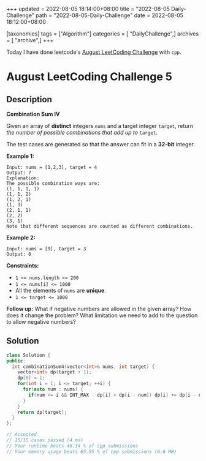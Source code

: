 +++
updated = 2022-08-05 18:14:00+08:00
title = "2022-08-05 Daily-Challenge"
path = "2022-08-05-Daily-Challenge"
date = 2022-08-05 18:12:00+08:00

[taxonomies]
tags = ["Algorithm"]
categories = [ "DailyChallenge",]
archives = [ "archive",]
+++

Today I have done leetcode's [August LeetCoding Challenge](https://leetcode.com/problems/combination-sum-iv/) with `cpp`.

<!-- more -->

# August LeetCoding Challenge 5

## Description

**Combination Sum IV**

Given an array of **distinct** integers `nums` and a target integer `target`, return *the number of possible combinations that add up to* `target`.

The test cases are generated so that the answer can fit in a **32-bit** integer.

 

**Example 1:**

```
Input: nums = [1,2,3], target = 4
Output: 7
Explanation:
The possible combination ways are:
(1, 1, 1, 1)
(1, 1, 2)
(1, 2, 1)
(1, 3)
(2, 1, 1)
(2, 2)
(3, 1)
Note that different sequences are counted as different combinations.
```

**Example 2:**

```
Input: nums = [9], target = 3
Output: 0
```

 

**Constraints:**

- `1 <= nums.length <= 200`
- `1 <= nums[i] <= 1000`
- All the elements of `nums` are **unique**.
- `1 <= target <= 1000`

 

**Follow up:** What if negative numbers are allowed in  the given array? How does it change the problem? What limitation we need to add to the question to allow negative numbers?

## Solution

``` cpp
class Solution {
public:
  int combinationSum4(vector<int>& nums, int target) {
    vector<int> dp(target + 1);
    dp[0] = 1;
    for(int i = 1; i <= target; ++i) {
      for(auto num : nums) {
        if(num <= i && INT_MAX - dp[i] > dp[i - num]) dp[i] += dp[i - num];
      }
    }
    return dp[target];
  }
};

// Accepted
// 15/15 cases passed (4 ms)
// Your runtime beats 46.34 % of cpp submissions
// Your memory usage beats 65.95 % of cpp submissions (6.6 MB)
```
